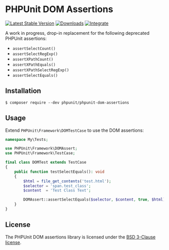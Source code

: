 # PHPUnit DOM Assertions

[![Latest Stable Version](https://img.shields.io/packagist/v/phpunit/phpunit-dom-assertions.svg)](https://packagist.org/packages/phpunit/phpunit-dom-assertions)
[![Downloads](https://img.shields.io/packagist/dt/phpunit/phpunit-dom-assertions.svg)](https://packagist.org/packages/phpunit/phpunit-dom-assertions)
[![Integrate](https://github.com/lstrojny/phpunit-dom-assertions/workflows/CI/badge.svg?branch=master)](https://github.com/lstrojny/phpunit-dom-assertions/actions)

A work in progress, drop-in replacement for the following deprecated PHPUnit assertions:

 * `assertSelectCount()`
 * `assertSelectRegExp()`
 * `assertXPathCount()`
 * `assertXPathEquals()`
 * `assertXPathSelectRegExp()`
 * `assertSelectEquals()`

## Installation

```console
$ composer require --dev phpunit/phpunit-dom-assertions
```

## Usage

Extend `PHPUnit\Framework\DOMTestCase` to use the DOM assertions:

```php
namespace My\Tests;

use PHPUnit\Framework\DOMAssert;
use PHPUnit\Framework\TestCase;

final class DOMTest extends TestCase
{
    public function testSelectEquals(): void
    {
        $html = file_get_contents('test.html');
        $selector = 'span.test_class';
        $content  = 'Test Class Text';

        DOMAssert::assertSelectEquals($selector, $content, true, $html);
    }
}
```

## License

The PHPUnit DOM assertions library is licensed under the [BSD 3-Clause license](LICENSE).
